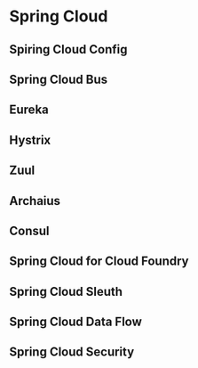 # Spring Cloud

## Spiring Cloud Config

## Spring Cloud Bus

## Eureka

## Hystrix

## Zuul

## Archaius

## Consul

## Spring Cloud for Cloud Foundry

## Spring Cloud Sleuth 

## Spring Cloud Data Flow

## Spring Cloud Security